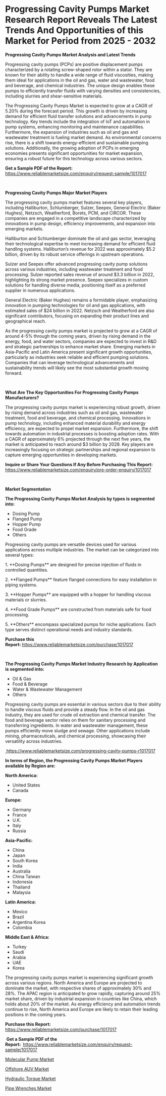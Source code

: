 <p><h1>Progressing Cavity Pumps Market Research Report Reveals The Latest Trends And Opportunities of this Market for Period from 2025 - 2032</h1></p><p><strong>Progressing Cavity Pumps Market Analysis and Latest Trends</strong></p>
<p><p>Progressing cavity pumps (PCPs) are positive displacement pumps characterized by a rotating screw-shaped rotor within a stator. They are known for their ability to handle a wide range of fluid viscosities, making them ideal for applications in the oil and gas, water and wastewater, food and beverage, and chemical industries. The unique design enables these pumps to efficiently transfer fluids with varying densities and consistencies, including slurries and shear-sensitive materials.</p><p>The Progressing Cavity Pumps Market is expected to grow at a CAGR of 5.20% during the forecast period. This growth is driven by increasing demand for efficient fluid transfer solutions and advancements in pump technology. Key trends include the integration of IoT and automation in pump systems, enhancing monitoring and maintenance capabilities. Furthermore, the expansion of industries such as oil and gas and wastewater treatment is fueling market demand. As environmental concerns rise, there is a shift towards energy-efficient and sustainable pumping solutions. Additionally, the growing adoption of PCPs in emerging economies presents significant opportunities for market expansion, ensuring a robust future for this technology across various sectors.</p></p>
<p><strong>Get a Sample PDF of the Report:&nbsp;</strong> <a href="https://www.reliablemarketsize.com/enquiry/request-sample/1017017?utm_campaign=1889&utm_medium=2&utm_source=Github&utm_content=ia&utm_term=08042025&utm_id=progressing-cavity-pumps">https://www.reliablemarketsize.com/enquiry/request-sample/1017017</a></p>
<p>&nbsp;</p>
<p><strong>Progressing Cavity Pumps Major Market Players</strong></p>
<p><p>The progressing cavity pumps market features several key players, including Halliburton, Schlumberger, Sulzer, Seepex, General Electric (Baker Hughes), Netzsch, Weatherford, Borets, PCM, and CIRCOR. These companies are engaged in a competitive landscape characterized by innovations in pump design, efficiency improvements, and expansion into emerging markets.</p><p>Halliburton and Schlumberger dominate the oil and gas sector, leveraging their technological expertise to meet increasing demand for efficient fluid handling systems. Halliburton’s revenue for 2022 was approximately $5.2 billion, driven by its robust service offerings in upstream operations.</p><p>Sulzer and Seepex offer advanced progressing cavity pump solutions across various industries, including wastewater treatment and food processing. Sulzer reported sales revenue of around $3.3 billion in 2022, highlighting its strong market presence. Seepex specializes in custom solutions for handling diverse media, positioning itself as a preferred supplier in numerous applications.</p><p>General Electric (Baker Hughes) remains a formidable player, emphasizing innovation in pumping technologies for oil and gas applications, with estimated sales of $24 billion in 2022. Netzsch and Weatherford are also significant contributors, focusing on expanding their product lines and geographical reach.</p><p>As the progressing cavity pumps market is projected to grow at a CAGR of around 4-5% through the coming years, driven by rising demand in the energy, food, and water sectors, companies are expected to invest in R&D and strategic partnerships to enhance market share. Emerging markets in Asia-Pacific and Latin America present significant growth opportunities, particularly as industries seek reliable and efficient pumping solutions. Companies that can leverage technological advancements and sustainability trends will likely see the most substantial growth moving forward.</p></p>
<p>&nbsp;</p>
<p><strong>What Are The Key Opportunities For Progressing Cavity Pumps Manufacturers?</strong></p>
<p><p>The progressing cavity pumps market is experiencing robust growth, driven by rising demand across industries such as oil and gas, wastewater treatment, food and beverage, and chemical processing. Innovations in pump technology, including enhanced material durability and energy efficiency, are expected to propel market expansion. Furthermore, the shift towards automation in industrial processes is boosting adoption rates. With a CAGR of approximately 6% projected through the next five years, the market is anticipated to reach around $3 billion by 2028. Key players are increasingly focusing on strategic partnerships and regional expansion to capture emerging opportunities in developing markets.</p></p>
<p><strong>Inquire or Share Your Questions If Any Before Purchasing This Report:</strong> <a href="https://www.reliablemarketsize.com/enquiry/pre-order-enquiry/1017017?utm_campaign=1889&utm_medium=2&utm_source=Github&utm_content=ia&utm_term=08042025&utm_id=progressing-cavity-pumps">https://www.reliablemarketsize.com/enquiry/pre-order-enquiry/1017017</a></p>
<p>&nbsp;</p>
<p><strong>Market Segmentation</strong></p>
<p><strong>The Progressing Cavity Pumps Market Analysis by types is segmented into:</strong></p>
<p><ul><li>Dosing Pump</li><li>Flanged Pump</li><li>Hopper Pump</li><li>Food Grade</li><li>Others</li></ul></p>
<p><p>Progressing cavity pumps are versatile devices used for various applications across multiple industries. The market can be categorized into several types: </p><p>1. **Dosing Pumps** are designed for precise injection of fluids in controlled quantities. </p><p>2. **Flanged Pumps** feature flanged connections for easy installation in piping systems. </p><p>3. **Hopper Pumps** are equipped with a hopper for handling viscous materials or slurries. </p><p>4. **Food Grade Pumps** are constructed from materials safe for food processing. </p><p>5. **Others** encompass specialized pumps for niche applications. Each type serves distinct operational needs and industry standards.</p></p>
<p><strong>Purchase this Report:&nbsp;</strong><a href="https://www.reliablemarketsize.com/purchase/1017017?utm_campaign=1889&utm_medium=2&utm_source=Github&utm_content=ia&utm_term=08042025&utm_id=progressing-cavity-pumps">https://www.reliablemarketsize.com/purchase/1017017</a></p>
<p>&nbsp;</p>
<p><strong>The Progressing Cavity Pumps Market Industry Research by Application is segmented into:</strong></p>
<p><ul><li>Oil & Gas</li><li>Food & Beverage</li><li>Water & Wastewater Management</li><li>Others</li></ul></p>
<p><p>Progressing cavity pumps are essential in various sectors due to their ability to handle viscous fluids and provide a steady flow. In the oil and gas industry, they are used for crude oil extraction and chemical transfer. The food and beverage sector relies on them for sanitary processing and transferring ingredients. In water and wastewater management, these pumps efficiently move sludge and sewage. Other applications include mining, pharmaceuticals, and chemical processing, showcasing their versatility across industries.</p></p>
<p><a href="https://www.reliablemarketsize.com/progressing-cavity-pumps-r1017017?utm_campaign=1889&utm_medium=2&utm_source=Github&utm_content=ia&utm_term=08042025&utm_id=progressing-cavity-pumps">&nbsp;https://www.reliablemarketsize.com/progressing-cavity-pumps-r1017017</a></p>
<p><strong>In terms of Region, the Progressing Cavity Pumps Market Players available by Region are:</strong></p>
<p>
    <p> <strong> North America: </strong>
        <ul>
            <li>United States</li>
            <li>Canada</li>
        </ul>
        </p> 
    <p> <strong> Europe: </strong>
        <ul>
            <li>Germany</li>
            <li>France</li>
            <li>U.K.</li>
            <li>Italy</li>
            <li>Russia</li>
        </ul>
        </p> 
    <p> <strong> Asia-Pacific: </strong>
        <ul>
            <li>China</li>
            <li>Japan</li>
            <li>South Korea</li>
            <li>India</li>
            <li>Australia</li>
            <li>China Taiwan</li>
            <li>Indonesia</li>
            <li>Thailand</li>
            <li>Malaysia</li>
        </ul>
        </p> 
    <p> <strong> Latin America: </strong>
        <ul>
            <li>Mexico</li>
            <li>Brazil</li>
            <li>Argentina Korea</li>
            <li>Colombia</li>
        </ul>
        </p> 
    <p> <strong> Middle East & Africa: </strong>
        <ul>
            <li>Turkey</li>
            <li>Saudi</li>
            <li>Arabia</li>
            <li>UAE</li>
            <li>Korea</li>
        </ul>
    </p>
    </p>
<p><p>The progressing cavity pumps market is experiencing significant growth across various regions. North America and Europe are projected to dominate the market, with respective shares of approximately 30% and 28%. The APAC region is anticipated to grow rapidly, capturing around 25% market share, driven by industrial expansion in countries like China, which holds about 20% of the market. As energy efficiency and automation trends continue to rise, North America and Europe are likely to retain their leading positions in the coming years.</p></p>
<p><strong>Purchase this Report: </strong><a href="https://www.reliablemarketsize.com/purchase/1017017?utm_campaign=1889&utm_medium=2&utm_source=Github&utm_content=ia&utm_term=08042025&utm_id=progressing-cavity-pumps">https://www.reliablemarketsize.com/purchase/1017017</a></p>
<p>&nbsp;<strong>Get a Sample PDF of the Report:&nbsp;&nbsp;</strong><a href="https://www.reliablemarketsize.com/enquiry/request-sample/1017017?utm_campaign=1889&utm_medium=2&utm_source=Github&utm_content=ia&utm_term=08042025&utm_id=progressing-cavity-pumps">https://www.reliablemarketsize.com/enquiry/request-sample/1017017</a></p>
<p><strong></strong></p>
<p><p><a href="https://github.com/prosalinda88/Market-Research-Report-List-7/blob/main/molecular-pump-market.md?utm_campaign=1889&utm_medium=2&utm_source=Github&utm_content=ia&utm_term=08042025&utm_id=progressing-cavity-pumps">Molecular Pump Market</a></p><p><a href="https://github.com/abararybar2x/Market-Research-Report-List-1/blob/main/offshore-auv-market.md?utm_campaign=1889&utm_medium=2&utm_source=Github&utm_content=ia&utm_term=08042025&utm_id=progressing-cavity-pumps">Offshore AUV Market</a></p><p><a href="https://github.com/estaykaleslo/Market-Research-Report-List-1/blob/main/hydraulic-torque-market.md?utm_campaign=1889&utm_medium=2&utm_source=Github&utm_content=ia&utm_term=08042025&utm_id=progressing-cavity-pumps">Hydraulic Torque Market</a></p><p><a href="https://github.com/shamprenadw7/Market-Research-Report-List-1/blob/main/pipe-wrenches-market.md?utm_campaign=1889&utm_medium=2&utm_source=Github&utm_content=ia&utm_term=08042025&utm_id=progressing-cavity-pumps">Pipe Wrenches Market</a></p></p>